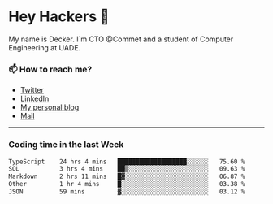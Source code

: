 # Hey Hackers 👋

My name is Decker. I`m CTO @Commet and a student of Computer Engineering at UADE.

### 📫 How to reach me?
- [Twitter](https://x.com/0xDecker) 
- [LinkedIn](https://www.linkedin.com/in/decker-urbano/) 
- [My personal blog](http://decker.sh) 
- [Mail](mailto:me@decker.sh)

---

### Coding time in the last Week

<!--START_SECTION:waka-->

```txt
TypeScript    24 hrs 4 mins   ███████████████████░░░░░░   75.60 %
SQL           3 hrs 4 mins    ██▒░░░░░░░░░░░░░░░░░░░░░░   09.63 %
Markdown      2 hrs 11 mins   █▓░░░░░░░░░░░░░░░░░░░░░░░   06.87 %
Other         1 hr 4 mins     █░░░░░░░░░░░░░░░░░░░░░░░░   03.38 %
JSON          59 mins         ▓░░░░░░░░░░░░░░░░░░░░░░░░   03.12 %
```

<!--END_SECTION:waka-->

